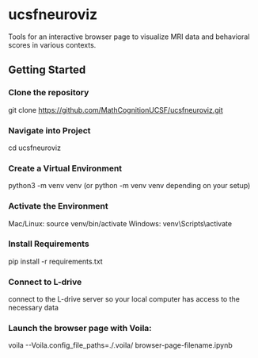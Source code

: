 # ucsfneuroviz
Tools for an interactive browser page to visualize MRI data and behavioral scores in various contexts.

## Getting Started

### Clone the repository
git clone https://github.com/MathCognitionUCSF/ucsfneuroviz.git

### Navigate into Project
cd ucsfneuroviz

### Create a Virtual Environment
python3 -m venv venv (or python -m venv venv depending on your setup)

### Activate the Environment
Mac/Linux: source venv/bin/activate
Windows: venv\Scripts\activate

### Install Requirements
pip install -r requirements.txt

### Connect to L-drive
connect to the L-drive server so your local computer has access to the necessary data

### Launch the browser page with Voila:
voila --Voila.config_file_paths=./.voila/ browser-page-filename.ipynb
